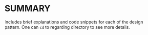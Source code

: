 # SUMMARY
Includes brief explanations and code snippets for each of the design pattern. One can `cd` to regarding directory to see more details.